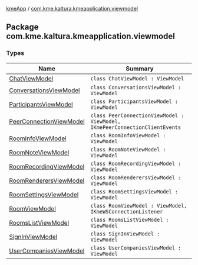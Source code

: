 [kmeApp](../index.md) / [com.kme.kaltura.kmeapplication.viewmodel](./index.md)

## Package com.kme.kaltura.kmeapplication.viewmodel

### Types

| Name | Summary |
|---|---|
| [ChatViewModel](-chat-view-model/index.md) | `class ChatViewModel : ViewModel` |
| [ConversationsViewModel](-conversations-view-model/index.md) | `class ConversationsViewModel : ViewModel` |
| [ParticipantsViewModel](-participants-view-model/index.md) | `class ParticipantsViewModel : ViewModel` |
| [PeerConnectionViewModel](-peer-connection-view-model/index.md) | `class PeerConnectionViewModel : ViewModel, IKmePeerConnectionClientEvents` |
| [RoomInfoViewModel](-room-info-view-model/index.md) | `class RoomInfoViewModel : ViewModel` |
| [RoomNoteViewModel](-room-note-view-model/index.md) | `class RoomNoteViewModel : ViewModel` |
| [RoomRecordingViewModel](-room-recording-view-model/index.md) | `class RoomRecordingViewModel : ViewModel` |
| [RoomRenderersViewModel](-room-renderers-view-model/index.md) | `class RoomRenderersViewModel : ViewModel` |
| [RoomSettingsViewModel](-room-settings-view-model/index.md) | `class RoomSettingsViewModel : ViewModel` |
| [RoomViewModel](-room-view-model/index.md) | `class RoomViewModel : ViewModel, IKmeWSConnectionListener` |
| [RoomsListViewModel](-rooms-list-view-model/index.md) | `class RoomsListViewModel : ViewModel` |
| [SignInViewModel](-sign-in-view-model/index.md) | `class SignInViewModel : ViewModel` |
| [UserCompaniesViewModel](-user-companies-view-model/index.md) | `class UserCompaniesViewModel : ViewModel` |
